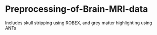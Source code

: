 # Preprocessing-of-Brain-MRI-data
Includes skull stripping using ROBEX, and grey matter highlighting using ANTs
